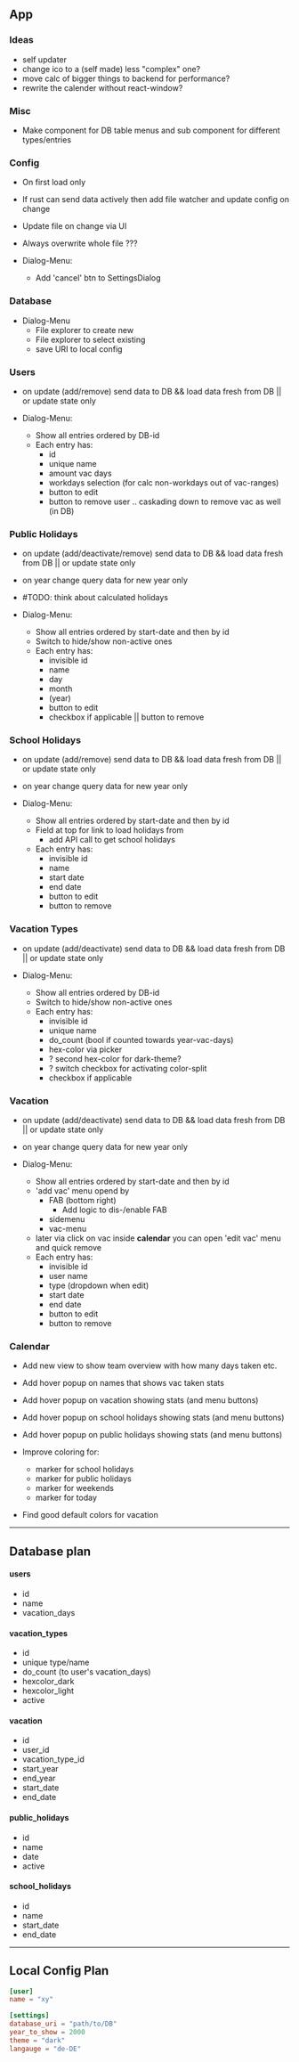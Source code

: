## App

### Ideas

- self updater
- change ico to a (self made) less "complex" one?
- move calc of bigger things to backend for performance?
- rewrite the calender without react-window?

### Misc

- Make component for DB table menus and sub component for different types/entries

### Config

- On first load only
- If rust can send data actively then add file watcher and update config on change
- Update file on change via UI
- Always overwrite whole file ???

- Dialog-Menu:
  - Add 'cancel' btn to SettingsDialog

### Database

- Dialog-Menu
  - File explorer to create new
  - File explorer to select existing
  - save URI to local config

### Users

- on update (add/remove) send data to DB
  && load data fresh from DB || or update state only

- Dialog-Menu:
  - Show all entries ordered by DB-id
  - Each entry has:
    - id
    - unique name
    - amount vac days
    - workdays selection (for calc non-workdays out of vac-ranges)
    - button to edit
    - button to remove user .. caskading down to remove vac as well (in DB)

### Public Holidays

- on update (add/deactivate/remove) send data to DB
  && load data fresh from DB || or update state only
- on year change query data for new year only
- #TODO: think about calculated holidays

- Dialog-Menu:
  - Show all entries ordered by start-date and then by id
  - Switch to hide/show non-active ones
  - Each entry has:
    - invisible id
    - name
    - day
    - month
    - (year)
    - button to edit
    - checkbox if applicable || button to remove

### School Holidays

- on update (add/remove) send data to DB
  && load data fresh from DB || or update state only
- on year change query data for new year only

- Dialog-Menu:
  - Show all entries ordered by start-date and then by id
  - Field at top for link to load holidays from
    - add API call to get school holidays
  - Each entry has:
    - invisible id
    - name
    - start date
    - end date
    - button to edit
    - button to remove

### Vacation Types

- on update (add/deactivate) send data to DB
  && load data fresh from DB || or update state only

- Dialog-Menu:
  - Show all entries ordered by DB-id
  - Switch to hide/show non-active ones
  - Each entry has:
    - invisible id
    - unique name
    - do_count (bool if counted towards year-vac-days)
    - hex-color via picker
    - ? second hex-color for dark-theme?
    - ? switch checkbox for activating color-split
    - checkbox if applicable

### Vacation

- on update (add/deactivate) send data to DB
  && load data fresh from DB || or update state only
- on year change query data for new year only

- Dialog-Menu:
  - Show all entries ordered by start-date and then by id
  - 'add vac' menu opend by
    - FAB (bottom right)
      - Add logic to dis-/enable FAB
    - sidemenu
    - vac-menu
  - later via click on vac inside **calendar**
    you can open 'edit vac' menu and quick remove
  - Each entry has:
    - invisible id
    - user name
    - type (dropdown when edit)
    - start date
    - end date
    - button to edit
    - button to remove

### Calendar

- Add new view to show team overview with how many days taken etc.
- Add hover popup on names that shows vac taken stats
- Add hover popup on vacation showing stats (and menu buttons)
- Add hover popup on school holidays showing stats (and menu buttons)
- Add hover popup on public holidays showing stats (and menu buttons)

- Improve coloring for:
  - marker for school holidays
  - marker for public holidays
  - marker for weekends
  - marker for today
- Find good default colors for vacation

---

## Database plan

#### users

- id
- name
- vacation_days

#### vacation_types

- id
- unique type/name
- do_count (to user's vacation_days)
- hexcolor_dark
- hexcolor_light
- active

#### vacation

- id
- user_id
- vacation_type_id
- start_year
- end_year
- start_date
- end_date

#### public_holidays

- id
- name
- date
- active

#### school_holidays

- id
- name
- start_date
- end_date

---

## Local Config Plan

```toml
[user]
name = "xy"

[settings]
database_uri = "path/to/DB"
year_to_show = 2000
theme = "dark"
langauge = "de-DE"
```
